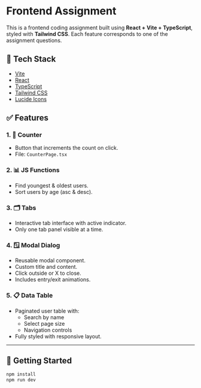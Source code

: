 # Frontend Assignment

This is a frontend coding assignment built using **React + Vite + TypeScript**, styled with **Tailwind CSS**. Each feature corresponds to one of the assignment questions.

## 🚀 Tech Stack

- [Vite](https://vitejs.dev/)
- [React](https://reactjs.org/)
- [TypeScript](https://www.typescriptlang.org/)
- [Tailwind CSS](https://tailwindcss.com/)
- [Lucide Icons](https://lucide.dev/)

## ✅ Features

### 1. 🔢 Counter

- Button that increments the count on click.
- File: `CounterPage.tsx`

### 2. 📊 JS Functions

- Find youngest & oldest users.
- Sort users by age (asc & desc).

### 3. 🗂️ Tabs

- Interactive tab interface with active indicator.
- Only one tab panel visible at a time.

### 4. 🪟 Modal Dialog

- Reusable modal component.
- Custom title and content.
- Click outside or X to close.
- Includes entry/exit animations.

### 5. 📋 Data Table

- Paginated user table with:
  - Search by name
  - Select page size
  - Navigation controls
- Fully styled with responsive layout.

---

## 🧪 Getting Started

```bash
npm install
npm run dev
```
